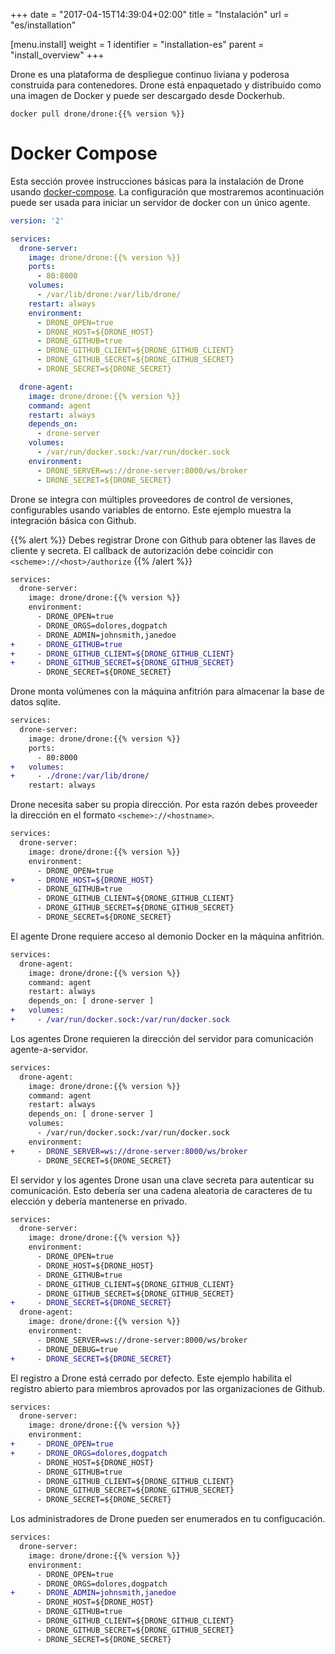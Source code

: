 +++
date = "2017-04-15T14:39:04+02:00"
title = "Instalación"
url = "es/installation"

[menu.install]
  weight = 1
  identifier = "installation-es"
  parent = "install_overview"
+++

Drone es una plataforma de despliegue continuo liviana y poderosa  construida para contenedores. Drone está enpaquetado y distribuido como una imagen de Docker y puede ser descargado desde Dockerhub.

```text
docker pull drone/drone:{{% version %}}
```

# Docker Compose

Esta sección provee instrucciones básicas para la instalación de Drone usando [docker-compose](https://docs.docker.com/compose/). La configuración que mostraremos acontinuación puede ser usada para iniciar un servidor de docker con un único agente.

```yaml
version: '2'

services:
  drone-server:
    image: drone/drone:{{% version %}}
    ports:
      - 80:8000
    volumes:
      - /var/lib/drone:/var/lib/drone/
    restart: always
    environment:
      - DRONE_OPEN=true
      - DRONE_HOST=${DRONE_HOST}
      - DRONE_GITHUB=true
      - DRONE_GITHUB_CLIENT=${DRONE_GITHUB_CLIENT}
      - DRONE_GITHUB_SECRET=${DRONE_GITHUB_SECRET}
      - DRONE_SECRET=${DRONE_SECRET}

  drone-agent:
    image: drone/drone:{{% version %}}
    command: agent
    restart: always
    depends_on:
      - drone-server
    volumes:
      - /var/run/docker.sock:/var/run/docker.sock
    environment:
      - DRONE_SERVER=ws://drone-server:8000/ws/broker
      - DRONE_SECRET=${DRONE_SECRET}
```

Drone se integra con múltiples proveedores de control de versiones, configurables usando variables de entorno. Este ejemplo muestra la integración básica con Github.

{{% alert %}}
Debes registrar Drone con Github para obtener las llaves de cliente y secreta. El callback de autorización debe coincidir con  `<scheme>://<host>/authorize`
{{% /alert %}}

```diff
services:
  drone-server:
    image: drone/drone:{{% version %}}
    environment:
      - DRONE_OPEN=true
      - DRONE_ORGS=dolores,dogpatch
      - DRONE_ADMIN=johnsmith,janedoe
+     - DRONE_GITHUB=true
+     - DRONE_GITHUB_CLIENT=${DRONE_GITHUB_CLIENT}
+     - DRONE_GITHUB_SECRET=${DRONE_GITHUB_SECRET}
      - DRONE_SECRET=${DRONE_SECRET}
```

Drone monta volúmenes con la máquina anfitrión para almacenar la base de datos sqlite.

```diff
services:
  drone-server:
    image: drone/drone:{{% version %}}
    ports:
      - 80:8000
+   volumes:
+     - ./drone:/var/lib/drone/
    restart: always
```

Drone necesita saber su propia dirección. Por esta razón debes proveeder la dirección en el formato `<scheme>://<hostname>`.


```diff
services:
  drone-server:
    image: drone/drone:{{% version %}}
    environment:
      - DRONE_OPEN=true
+     - DRONE_HOST=${DRONE_HOST}
      - DRONE_GITHUB=true
      - DRONE_GITHUB_CLIENT=${DRONE_GITHUB_CLIENT}
      - DRONE_GITHUB_SECRET=${DRONE_GITHUB_SECRET}
      - DRONE_SECRET=${DRONE_SECRET}
```

El agente Drone requiere acceso al demonio Docker en la máquina anfitrión.

```diff
services:
  drone-agent:
    image: drone/drone:{{% version %}}
    command: agent
    restart: always
    depends_on: [ drone-server ]
+   volumes:
+     - /var/run/docker.sock:/var/run/docker.sock
```

Los agentes Drone requieren la dirección del servidor para comunicación agente-a-servidor.

```diff
services:
  drone-agent:
    image: drone/drone:{{% version %}}
    command: agent
    restart: always
    depends_on: [ drone-server ]
    volumes:
      - /var/run/docker.sock:/var/run/docker.sock
    environment:
+     - DRONE_SERVER=ws://drone-server:8000/ws/broker
      - DRONE_SECRET=${DRONE_SECRET}
```

El servidor y los agentes Drone usan una clave secreta para autenticar su comunicación. Esto debería ser una cadena aleatoria de caracteres de tu elección y debería mantenerse en privado.

```diff
services:
  drone-server:
    image: drone/drone:{{% version %}}
    environment:
      - DRONE_OPEN=true
      - DRONE_HOST=${DRONE_HOST}
      - DRONE_GITHUB=true
      - DRONE_GITHUB_CLIENT=${DRONE_GITHUB_CLIENT}
      - DRONE_GITHUB_SECRET=${DRONE_GITHUB_SECRET}
+     - DRONE_SECRET=${DRONE_SECRET}
  drone-agent:
    image: drone/drone:{{% version %}}
    environment:
      - DRONE_SERVER=ws://drone-server:8000/ws/broker
      - DRONE_DEBUG=true
+     - DRONE_SECRET=${DRONE_SECRET}
```

El registro a Drone está cerrado por defecto. Este ejemplo habilita el registro abierto para miembros aprovados por las organizaciones de Github.

```diff
services:
  drone-server:
    image: drone/drone:{{% version %}}
    environment:
+     - DRONE_OPEN=true
+     - DRONE_ORGS=dolores,dogpatch
      - DRONE_HOST=${DRONE_HOST}
      - DRONE_GITHUB=true
      - DRONE_GITHUB_CLIENT=${DRONE_GITHUB_CLIENT}
      - DRONE_GITHUB_SECRET=${DRONE_GITHUB_SECRET}
      - DRONE_SECRET=${DRONE_SECRET}
```

Los administradores de Drone pueden ser enumerados en tu configucación.

```diff
services:
  drone-server:
    image: drone/drone:{{% version %}}
    environment:
      - DRONE_OPEN=true
      - DRONE_ORGS=dolores,dogpatch
+     - DRONE_ADMIN=johnsmith,janedoe
      - DRONE_HOST=${DRONE_HOST}
      - DRONE_GITHUB=true
      - DRONE_GITHUB_CLIENT=${DRONE_GITHUB_CLIENT}
      - DRONE_GITHUB_SECRET=${DRONE_GITHUB_SECRET}
      - DRONE_SECRET=${DRONE_SECRET}
```

